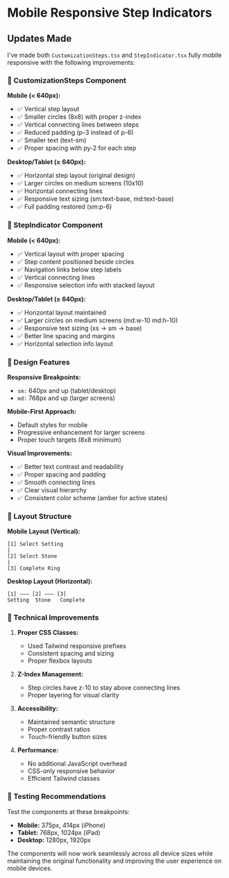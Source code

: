 # Mobile Responsive Step Indicators

## Updates Made

I've made both `CustomizationSteps.tsx` and `StepIndicator.tsx` fully mobile responsive with the following improvements:

### 📱 CustomizationSteps Component

**Mobile (< 640px):**
- ✅ Vertical step layout
- ✅ Smaller circles (8x8) with proper z-index
- ✅ Vertical connecting lines between steps
- ✅ Reduced padding (p-3 instead of p-6)
- ✅ Smaller text (text-sm)
- ✅ Proper spacing with py-2 for each step

**Desktop/Tablet (≥ 640px):**
- ✅ Horizontal step layout (original design)
- ✅ Larger circles on medium screens (10x10)
- ✅ Horizontal connecting lines
- ✅ Responsive text sizing (sm:text-base, md:text-base)
- ✅ Full padding restored (sm:p-6)

### 📱 StepIndicator Component

**Mobile (< 640px):**
- ✅ Vertical layout with proper spacing
- ✅ Step content positioned beside circles
- ✅ Navigation links below step labels
- ✅ Vertical connecting lines
- ✅ Responsive selection info with stacked layout

**Desktop/Tablet (≥ 640px):**
- ✅ Horizontal layout maintained
- ✅ Larger circles on medium screens (md:w-10 md:h-10)
- ✅ Responsive text sizing (xs → sm → base)
- ✅ Better line spacing and margins
- ✅ Horizontal selection info layout

### 🎨 Design Features

**Responsive Breakpoints:**
- `sm:` 640px and up (tablet/desktop)
- `md:` 768px and up (larger screens)

**Mobile-First Approach:**
- Default styles for mobile
- Progressive enhancement for larger screens
- Proper touch targets (8x8 minimum)

**Visual Improvements:**
- ✅ Better text contrast and readability
- ✅ Proper spacing and padding
- ✅ Smooth connecting lines
- ✅ Clear visual hierarchy
- ✅ Consistent color scheme (amber for active states)

### 📐 Layout Structure

**Mobile Layout (Vertical):**
```
[1] Select Setting
|
[2] Select Stone  
|
[3] Complete Ring
```

**Desktop Layout (Horizontal):**
```
[1] ——— [2] ——— [3]
Setting  Stone   Complete
```

### 🔧 Technical Improvements

1. **Proper CSS Classes:**
   - Used Tailwind responsive prefixes
   - Consistent spacing and sizing
   - Proper flexbox layouts

2. **Z-Index Management:**
   - Step circles have z-10 to stay above connecting lines
   - Proper layering for visual clarity

3. **Accessibility:**
   - Maintained semantic structure
   - Proper contrast ratios
   - Touch-friendly button sizes

4. **Performance:**
   - No additional JavaScript overhead
   - CSS-only responsive behavior
   - Efficient Tailwind classes

### 🧪 Testing Recommendations

Test the components at these breakpoints:
- **Mobile:** 375px, 414px (iPhone)
- **Tablet:** 768px, 1024px (iPad)
- **Desktop:** 1280px, 1920px

The components will now work seamlessly across all device sizes while maintaining the original functionality and improving the user experience on mobile devices.
